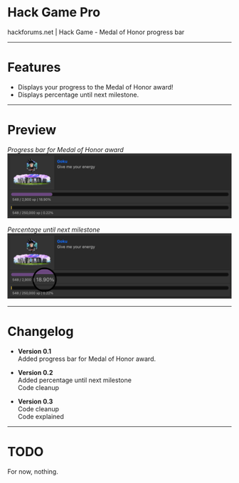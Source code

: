 # Hack Game Pro
 hackforums.net | Hack Game - Medal of Honor progress bar

 ---

# Features

-	Displays your progress to the Medal of Honor award!
-	Displays percentage until next milestone.


 ---

# Preview

*Progress bar for Medal of Honor award*
![Preview2](preview2.png?raw=true "Preview2")

*Percentage until next milestone*
![Preview](preview.png?raw=true "Preview")

---

# Changelog
-	**Version 0.1**\
	Added progress bar for Medal of Honor award.

-	**Version 0.2**\
	Added percentage until next milestone\
	Code cleanup

-	**Version 0.3**\
	Code cleanup\
	Code explained

---

# TODO

For now, nothing.
